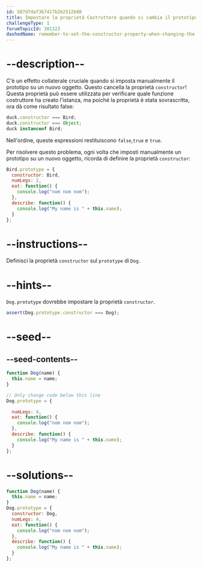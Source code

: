 ```yaml
---
id: 587d7daf367417b2b2512b80
title: Impostare la proprietà Costruttore quando si cambia il prototipo
challengeType: 1
forumTopicId: 301323
dashedName: remember-to-set-the-constructor-property-when-changing-the-prototype
---
```


# --description--

C'è un effetto collaterale cruciale quando si imposta manualmente il prototipo su un nuovo oggetto. Questo cancella la proprietà `constructor`! Questa proprietà può essere utilizzata per verificare quale funzione costruttore ha creato l'istanza, ma poiché la proprietà è stata sovrascritta, ora dà come risultato false:

```js
duck.constructor === Bird;
duck.constructor === Object;
duck instanceof Bird;
```

Nell'ordine, queste espressioni restituiscono `false`,`true` e `true`.

Per risolvere questo problema, ogni volta che imposti manualmente un prototipo su un nuovo oggetto, ricorda di definire la proprietà `constructor`:

```js
Bird.prototype = {
  constructor: Bird,
  numLegs: 2,
  eat: function() {
    console.log("nom nom nom");
  },
  describe: function() {
    console.log("My name is " + this.name); 
  }
};
```

# --instructions--

Definisci la proprietà `constructor` sul `prototype` di `Dog`.

# --hints--

`Dog.prototype` dovrebbe impostare la proprietà `constructor`.

```js
assert(Dog.prototype.constructor === Dog);
```

# --seed--

## --seed-contents--

```js
function Dog(name) {
  this.name = name;
}

// Only change code below this line
Dog.prototype = {

  numLegs: 4,
  eat: function() {
    console.log("nom nom nom");
  },
  describe: function() {
    console.log("My name is " + this.name);
  }
};
```

# --solutions--

```js
function Dog(name) {
  this.name = name;
}
Dog.prototype = {
  constructor: Dog,
  numLegs: 4,
  eat: function() {
    console.log("nom nom nom");
  },
  describe: function() {
    console.log("My name is " + this.name);
  }
};
```

